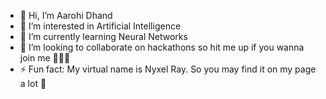 - 👋 Hi, I’m Aarohi Dhand
- 👀 I’m interested in Artificial Intelligence 
- 🌱 I’m currently learning Neural Networks
- 💞️ I’m looking to collaborate on hackathons so hit me up if you wanna join me 🕵🏿‍♀️
- ⚡ Fun fact: My virtual name is Nyxel Ray. So you may find it on my page a lot 👾

<!---
aarohidhand/aarohidhand is a ✨ special ✨ repository because its `README.md` (this file) appears on your GitHub profile.
You can click the Preview link to take a look at your changes.
--->
